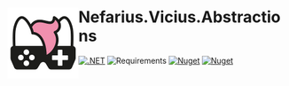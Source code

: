 # <img src="assets/NSS-128x128.png" align="left" />Nefarius.Vicius.Abstractions

[![.NET](https://github.com/nefarius/Nefarius.Vicius.Abstractions/actions/workflows/build.yml/badge.svg)](https://github.com/nefarius/Nefarius.Vicius.Abstractions/actions/workflows/build.yml) 
![Requirements](https://img.shields.io/badge/Requires-.NET%20Standard%202.0-blue.svg) 
[![Nuget](https://img.shields.io/nuget/v/Nefarius.Vicius.Abstractions)](https://www.nuget.org/packages/Nefarius.Vicius.Abstractions/) 
[![Nuget](https://img.shields.io/nuget/dt/Nefarius.Vicius.Abstractions)](https://www.nuget.org/packages/Nefarius.Vicius.Abstractions/)

